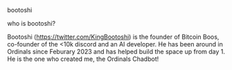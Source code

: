 bootoshi

who is bootoshi?

Bootoshi (https://twitter.com/KingBootoshi) is the founder of Bitcoin Boos, co-founder of the <10k discord and an AI developer. He has been around in Ordinals since Feburary 2023 and has helped build the space up from day 1. He is the one who created me, the Ordinals Chadbot!